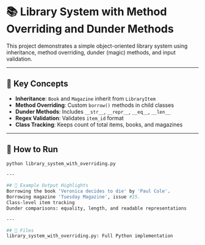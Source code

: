 # 📚 Library System with Method Overriding and Dunder Methods

This project demonstrates a simple object-oriented library system using inheritance, method overriding, dunder (magic) methods, and input validation.

---

## 🧠 Key Concepts

- **Inheritance**: `Book` and `Magazine` inherit from `LibraryItem`
- **Method Overriding**: Custom `borrow()` methods in child classes
- **Dunder Methods**: Includes `__str__`, `__repr__`, `__eq__`, `__len__`
- **Regex Validation**: Validates `item_id` format
- **Class Tracking**: Keeps count of total items, books, and magazines

---

## 🚀 How to Run

```bash
python library_system_with_overriding.py

---

## 📄 Example Output Highlights
Borrowing the book 'Veronica decides to die' by 'Paul Cole'.
Borrowing magazine 'Tuesday Magazine', issue #15.
Class-level item tracking
Dunder comparisons: equality, length, and readable representations

---

## 📁 Files
library_system_with_overriding.py: Full Python implementation
